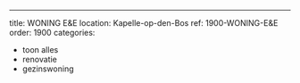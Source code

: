 ---
title: WONING E&E
location: Kapelle-op-den-Bos
ref: 1900-WONING-E&E
order: 1900
categories:
- toon alles
- renovatie
- gezinswoning

